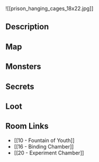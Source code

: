 
![[prison_hanging_cages_18x22.jpg]]
## Description

## Map

## Monsters

## Secrets

## Loot

## Room Links

*  [[10 - Fountain of Youth]]
*  [[16 - Binding Chamber]]
*  [[20 - Experiment Chamber]]